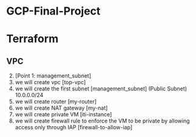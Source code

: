 # GCP-Final-Project

# Terraform
## VPC
2. [Point 1: management_subnet]
3. we will create vpc [top-vpc]
4. we will create the first subnet [management_subnet] (Public Subnet) 10.0.0.0/24
5. we will create router [my-router]
6. we will create NAT gateway [my-nat]
7. we will create private VM  [iti-instance]
8. we will create firewall rule to enforce the VM to be private by allowing access only through IAP [firewall-to-allow-iap]
